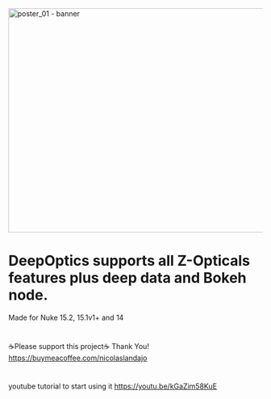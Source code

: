 <img width="1527" height="444" alt="poster_01 - banner" src="https://github.com/user-attachments/assets/b5594170-7a84-404b-92f7-d73e342d8a79" />


# DeepOptics supports all Z-Opticals features plus deep data and Bokeh node.

Made for Nuke 15.2, 15.1v1+ and 14

#
☕Please support this project☕ Thank You! https://buymeacoffee.com/nicolaslandajo

#
youtube tutorial to start using it
https://youtu.be/kGaZim58KuE

#
